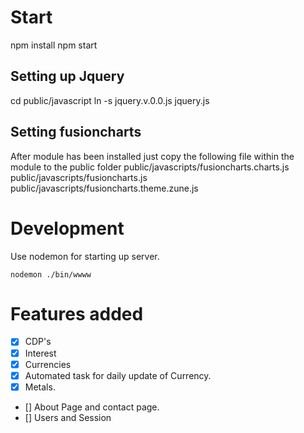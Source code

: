 # Start
npm install
npm start

## Setting up Jquery
cd public/javascript
ln -s jquery.v.0.0.js jquery.js

## Setting fusioncharts
After module has been installed just copy the following file within the module to the public folder
	public/javascripts/fusioncharts.charts.js
	public/javascripts/fusioncharts.js
	public/javascripts/fusioncharts.theme.zune.js

# Development

Use nodemon for starting up server.
```
nodemon ./bin/wwww
```

# Features added
- [x] CDP's
- [x] Interest
- [x] Currencies
- [x] Automated task for daily update of Currency.
- [X] Metals.
- [] About Page and contact page.
- [] Users and Session
